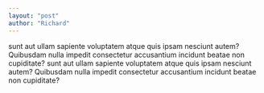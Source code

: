 ```yaml
---
layout: "post"
author: "Richard"
---
```


 sunt aut ullam sapiente voluptatem atque quis ipsam nesciunt autem? Quibusdam nulla impedit consectetur accusantium incidunt beatae non cupiditate?
 sunt aut ullam sapiente voluptatem atque quis ipsam nesciunt autem? Quibusdam nulla impedit consectetur accusantium incidunt beatae non cupiditate?
